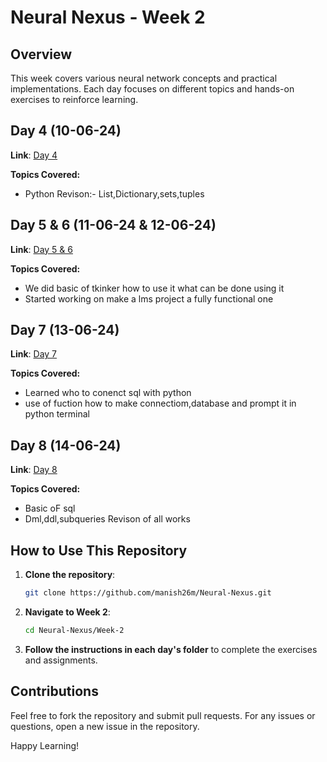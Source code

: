 # Neural Nexus - Week 2

## Overview

This week covers various neural network concepts and practical implementations. Each day focuses on different topics and hands-on exercises to reinforce learning.

## Day 4 (10-06-24)
**Link**: [Day 4](https://github.com/manish26m/Neural-Nexus/tree/main/Week-2/Day%204-(10-06-24)-day%204)

**Topics Covered:**
- Python Revison:-
List,Dictionary,sets,tuples

## Day 5 & 6 (11-06-24 & 12-06-24)
**Link**: [Day 5 & 6](https://github.com/manish26m/Neural-Nexus/tree/main/Week-2/Day%205%266%20-(11-06-24)%2612-06-24)


**Topics Covered:**
- We did basic of tkinker how to use it what can be done using it
- Started working on make a lms project a fully functional one

## Day 7 (13-06-24)
**Link**: [Day 7](https://github.com/manish26m/Neural-Nexus/tree/main/Week-2/Day%207-(13-06-24))

**Topics Covered:**
- Learned who to conenct sql with python 
- use of fuction how to make connectiom,database and prompt it in python terminal
  
## Day 8 (14-06-24)
**Link**: [Day 8](https://github.com/manish26m/Neural-Nexus/tree/main/Week-2/Day%208-(14-06-24))

**Topics Covered:**
- Basic oF sql 
- Dml,ddl,subqueries Revison of all works

## How to Use This Repository
1. **Clone the repository**:
   ```sh
   git clone https://github.com/manish26m/Neural-Nexus.git
   ```
2. **Navigate to Week 2**:
   ```sh
   cd Neural-Nexus/Week-2
   ```
3. **Follow the instructions in each day's folder** to complete the exercises and assignments.

## Contributions
Feel free to fork the repository and submit pull requests. For any issues or questions, open a new issue in the repository.

Happy Learning!
